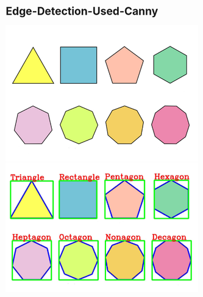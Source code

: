 # Edge-Detection-Used-Canny
![Alt text](/shape.png?raw=true "Optional Title")
![Alt text](/shpae.JPG?raw=true "Optional Title")
